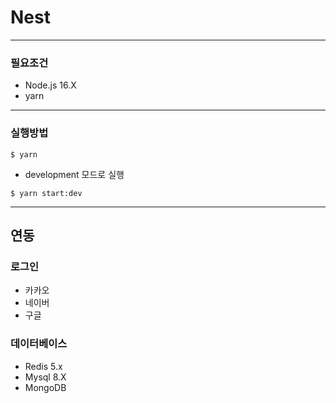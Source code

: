 # Nest


------------
### 필요조건
+ Node.js 16.X
+ yarn

------------
### 실행방법

```
$ yarn
```

- development 모드로 실행 
```
$ yarn start:dev
```

------------
## 연동
### 로그인
- 카카오
- 네이버
- 구글

### 데이터베이스
- Redis 5.x
- Mysql 8.X
- MongoDB
